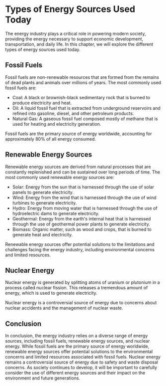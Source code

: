 Types of Energy Sources Used Today
============================================================================

The energy industry plays a critical role in powering modern society, providing the energy necessary to support economic development, transportation, and daily life. In this chapter, we will explore the different types of energy sources used today.

Fossil Fuels
------------

Fossil fuels are non-renewable resources that are formed from the remains of dead plants and animals over millions of years. The most commonly used fossil fuels are:

* Coal: A black or brownish-black sedimentary rock that is burned to produce electricity and heat.
* Oil: A liquid fossil fuel that is extracted from underground reservoirs and refined into gasoline, diesel, and other petroleum products.
* Natural Gas: A gaseous fossil fuel composed mostly of methane that is used for heating and electricity generation.

Fossil fuels are the primary source of energy worldwide, accounting for approximately 80% of all energy consumed.

Renewable Energy Sources
------------------------

Renewable energy sources are derived from natural processes that are constantly replenished and can be sustained over long periods of time. The most commonly used renewable energy sources are:

* Solar: Energy from the sun that is harnessed through the use of solar panels to generate electricity.
* Wind: Energy from the wind that is harnessed through the use of wind turbines to generate electricity.
* Hydro: Energy from moving water that is harnessed through the use of hydroelectric dams to generate electricity.
* Geothermal: Energy from the earth's internal heat that is harnessed through the use of geothermal power plants to generate electricity.
* Biomass: Organic matter, such as wood and crops, that is burned to generate heat and electricity.

Renewable energy sources offer potential solutions to the limitations and challenges facing the energy industry, including environmental concerns and limited resources.

Nuclear Energy
--------------

Nuclear energy is generated by splitting atoms of uranium or plutonium in a process called nuclear fission. This releases a tremendous amount of energy, which is used to generate electricity.

Nuclear energy is a controversial source of energy due to concerns about nuclear accidents and the management of nuclear waste.

Conclusion
----------

In conclusion, the energy industry relies on a diverse range of energy sources, including fossil fuels, renewable energy sources, and nuclear energy. While fossil fuels are the primary source of energy worldwide, renewable energy sources offer potential solutions to the environmental concerns and limited resources associated with fossil fuels. Nuclear energy remains a controversial source of energy due to safety and waste disposal concerns. As society continues to develop, it will be important to carefully consider the use of different energy sources and their impact on the environment and future generations.
